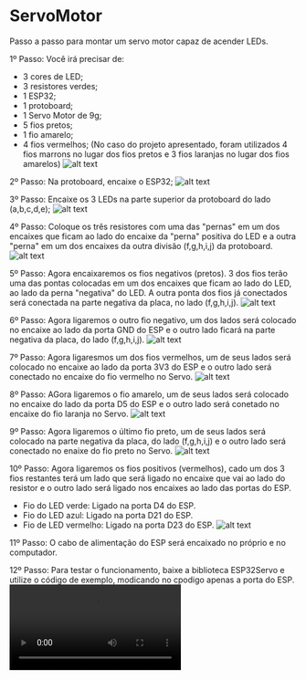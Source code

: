 # ServoMotor
Passo a passo para montar um servo motor capaz de acender LEDs.


1º Passo:
Você irá precisar de: 
- 3 cores de LED; 
- 3 resistores verdes;
- 1 ESP32;
- 1 protoboard;
- 1 Servo Motor de 9g;
- 5 fios pretos;
- 1 fio amarelo;
- 4 fios vermelhos;
(No caso do projeto apresentado, foram utilizados 4 fios marrons no lugar dos fios pretos e 3 fios laranjas no lugar dos fios amarelos)
![alt text](img/ServoMotor1.jpg)

2º Passo:
Na protoboard, encaixe o ESP32;
![alt text](img/ServoMotor2.jpg)

3º Passo:
Encaixe os 3 LEDs na parte superior da protoboard do lado (a,b,c,d,e);
![alt text](img/ServoMotor3.jpg)

4º Passo:
Coloque os três resistores com uma das "pernas" em um dos encaixes que ficam ao lado do encaixe da "perna" positiva do LED e a outra "perna" em um dos encaixes da outra divisão (f,g,h,i,j) da protoboard.
![alt text](img/ServoMotor4.jpg)

5º Passo:
Agora encaixaremos os fios negativos (pretos).
3 dos fios terão uma das pontas colocadas em um dos encaixes que ficam ao lado do LED, ao lado da perna "negativa" do LED.
A outra ponta dos fios já conectados será conectada na parte negativa da placa, no lado (f,g,h,i,j).
![alt text](img/ServoMotorF.jpg)

6º Passo:
Agora ligaremos o outro fio negativo, um dos lados será colocado no encaixe ao lado da porta GND do ESP e o outro lado ficará na parte negativa da placa, do lado (f,g,h,i,j).
![alt text](img/ServoMotor5.jpg)

7º Passo:
Agora ligaresmos um dos fios vermelhos, um de seus lados será colocado no encaixe ao lado da porta 3V3 do ESP e o outro lado será conectado no encaixe do fio vermelho no Servo.
![alt text](img/ServoMotor7.jpg)

8º Passo:
AGora ligaremos o fio amarelo, um de seus lados será colocado no encaixe do lado da porta D5 do ESP e o outro lado será conetado no encaixe do fio laranja no Servo.
![alt text](img/ServoMotor8.jpg)

9º Passo:
Agora ligaremos o último fio preto, um de seus lados será colocado na parte negativa da placa, do lado (f,g,h,i,j) e o outro lado será conectado no enaixe do fio preto no Servo.
![alt text](img/ServoMotor9.jpg)

10º Passo:
Agora ligaremos os fios positivos (vermelhos), cado um dos 3 fios restantes terá um lado que será ligado no encaixe que vai ao lado do resistor e o outro lado será ligado nos encaixes ao lado das portas do ESP.
- Fio do LED verde: Ligado na porta D4 do ESP.
- Fio do LED azul: Ligado na porta D21 do ESP.
- Fio de LED vermelho: Ligado na porta D23 do ESP.
![alt text](img/ServoMotor10.jpg)

11º Passo:
O cabo de alimentação do ESP será encaixado no próprio e no computador.

12º Passo:
Para testar o funcionamento, baixe a biblioteca ESP32Servo e utilize o código de exemplo, modicando no cpodigo apenas a porta do ESP.
![video](img/video.mp4)
